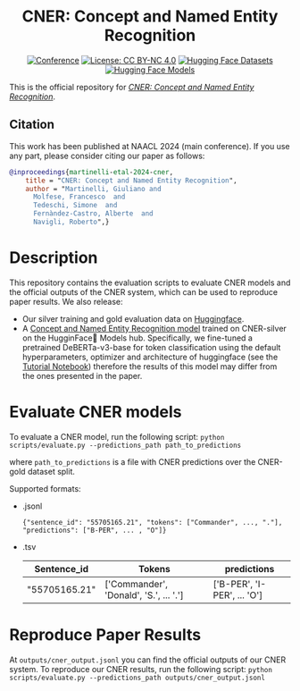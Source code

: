 <div align="center">

# CNER: Concept and Named Entity Recognition


[![Conference](https://img.shields.io/badge/NAACL-2024-red)](https://2024.naacl.org/)
[![License: CC BY-NC 4.0](https://img.shields.io/badge/License-CC%20BY--NC%204.0-green.svg)](https://creativecommons.org/licenses/by-nc/4.0/)
[![Hugging Face Datasets](https://img.shields.io/badge/%F0%9F%A4%97%20Hugging%20Face%20dataset-cner-blue)](https://huggingface.co/datasets/Babelscape/cner)
[![Hugging Face Models](https://img.shields.io/badge/%F0%9F%A4%97%20Hugging%20Face%20model-cner%20base-yellow)](https://huggingface.co/datasets/Babelscape/cner)

</div>


This is the official repository for [*CNER: Concept and Named Entity Recognition*](https://aclanthology.org/2024.eacl-long.135/).  

## Citation
This work has been published at NAACL 2024 (main conference). If you use any part, please consider citing our paper as follows:
```bibtex
@inproceedings{martinelli-etal-2024-cner,
    title = "CNER: Concept and Named Entity Recognition",
    author = "Martinelli, Giuliano and
      Molfese, Francesco  and
      Tedeschi, Simone  and
      Fernàndez-Castro, Alberte  and
      Navigli, Roberto",}
```
# Description
This repository contains the evaluation scripts to evaluate CNER models and the official outputs of the CNER system, which can be used to reproduce paper results. We also release:
- Our silver training and gold evaluation data on [Huggingface](https://huggingface.co/Babelscape/cner).
- A [Concept and Named Entity Recognition model](https://huggingface.co/Babelscape/cner-base) trained on CNER-silver on the HugginFace🤗 Models hub. Specifically, we fine-tuned a pretrained DeBERTa-v3-base for token classification using the default hyperparameters, optimizer and architecture of huggingface (see the [Tutorial Notebook](CNER_HuggingFace.ipynb)) therefore the results of this model may differ from the ones presented in the paper.

# Evaluate CNER models

To evaluate a CNER model, run the following script:
    ```
    python scripts/evaluate.py --predictions_path path_to_predictions
    ```
    
where `path_to_predictions` is a file with CNER predictions over the CNER-gold dataset split.

Supported formats:

- .jsonl
    ```
  {"sentence_id": "55705165.21", "tokens": ["Commander", ..., "."],  "predictions": ["B-PER", ... , "O"]}
    ```
    
- .tsv

  | Sentence_id | Tokens | predictions |
  | ------------- | ------------- | ------------- |
  | "55705165.21"	| ['Commander', 'Donald', 'S.', ... '.'] | ['B-PER', 'I-PER', ... 'O'] |


# Reproduce Paper Results
At `outputs/cner_output.jsonl` you can find the official outputs of our CNER system.
To reproduce our CNER results, run the following script:
    ```
    python scripts/evaluate.py --predictions_path outputs/cner_output.jsonl
    ```
    

